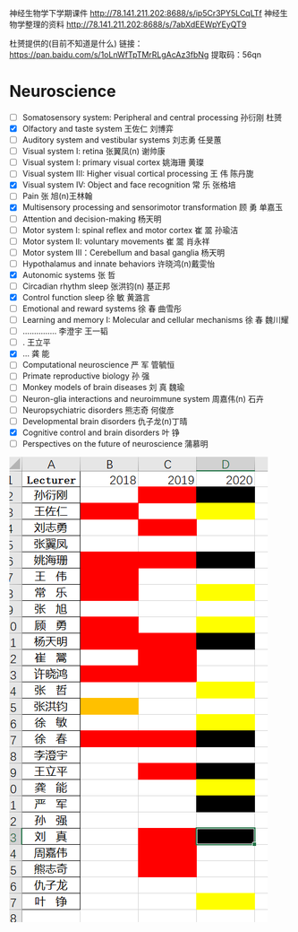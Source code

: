 
神经生物学下学期课件 http://78.141.211.202:8688/s/ip5Cr3PY5LCqLTf
神经生物学整理的资料 http://78.141.211.202:8688/s/7abXdEEWpYEyQT9

杜赟提供的(目前不知道是什么)
链接：https://pan.baidu.com/s/1oLnWfTpTMrRLgAcAz3fbNg 
提取码：56qn 



# Neuroscience 

- [ ] Somatosensory system: Peripheral and central processing	孙衍刚 杜赟
- [X] Olfactory and taste system	王佐仁 刘博弈
- [ ] Auditory system and vestibular systems	刘志勇 任旻蕙
- [ ] Visual system I: retina	张翼凤(n) 谢帅康
- [ ] Visual system I: primary visual cortex	姚海珊 黄璨
- [ ] Visual system III: Higher visual cortical processing	王   伟 陈丹旎
- [X] Visual system IV: Object and face recognition	常   乐 张格培
- [ ] Pain	张   旭(n)王林翰
- [X] Multisensory processing and sensorimotor transformation	顾   勇 单嘉玉
- [ ] Attention and decision-making	杨天明
- [ ] Motor system I: spinal reflex and motor cortex	崔   翯 孙瑜洁
- [ ] Motor system II: voluntary movements	崔   翯 肖永祥
- [ ] Motor system III：Cerebellum and basal ganglia	杨天明
- [ ] Hypothalamus and innate behaviors	许晓鸿(n)戴雯怡
- [X] Autonomic systems	张   哲
- [ ] Circadian rhythm sleep	张洪钧(n) 基正邦
- [X] Control function sleep	徐   敏 黄潞言
- [ ] Emotional and reward systems	徐   春 曲雪彤
- [ ] Learning and memory I: Molecular and cellular mechanisms	徐   春 魏川耀
- [ ] ……………	李澄宇 王一韬
- [ ] .	王立平
- [X] …	龚   能
- [ ] Computational neuroscience	严   军 管毓恒
- [ ] Primate reproductive biology	孙   强
- [ ] Monkey models of brain diseases	刘   真 魏瑜
- [ ] Neuron-glia interactions and neuroimmune system	周嘉伟(n) 石卉
- [ ] Neuropsychiatric disorders	熊志奇 何俊彦
- [ ] Developmental brain disorders	仇子龙(n)丁晴
- [X] Cognitive control and brain disorders	叶   铮
- [ ] Perspectives on the future of neuroscience	蒲慕明

<img src="./neuroscience.jpeg"/>

